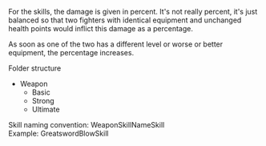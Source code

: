 ﻿For the skills, the damage is given in percent. It's not really percent, it's just balanced so that two fighters with identical equipment and unchanged health points would inflict this damage as a percentage.

As soon as one of the two has a different level or worse or better equipment, the percentage increases.

Folder structure  
* Weapon
  * Basic
  * Strong
  * Ultimate

Skill naming convention: WeaponSkillNameSkill  
Example: GreatswordBlowSkill